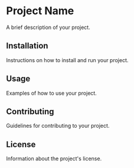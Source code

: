 # Project Name

A brief description of your project.

## Installation

Instructions on how to install and run your project.

## Usage

Examples of how to use your project.

## Contributing

Guidelines for contributing to your project.

## License

Information about the project's license.
